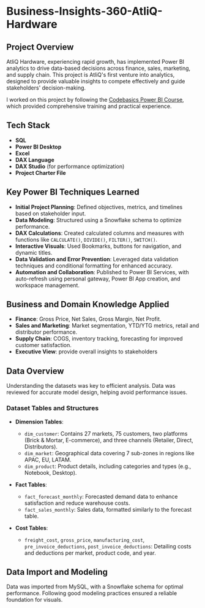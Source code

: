 # Business-Insights-360-AtliQ-Hardware

## Project Overview
AtliQ Hardware, experiencing rapid growth, has implemented Power BI analytics to drive data-based decisions across finance, sales, marketing, and supply chain. This project is AtliQ's first venture into analytics, designed to provide valuable insights to compete effectively and guide stakeholders' decision-making.

I worked on this project by following the [Codebasics Power BI Course](https://codebasics.io/courses/power-bi-data-analysis-with-end-to-end-project), which provided comprehensive training and practical experience.



## Tech Stack
- **SQL**
- **Power BI Desktop**
- **Excel**
- **DAX Language**
- **DAX Studio** (for performance optimization)
- **Project Charter File**


## Key Power BI Techniques Learned
- **Initial Project Planning**: Defined objectives, metrics, and timelines based on stakeholder input.
- **Data Modeling**: Structured using a Snowflake schema to optimize performance.
- **DAX Calculations**: Created calculated columns and measures with functions like `CALCULATE()`, `DIVIDE()`, `FILTER()`, `SWITCH()`.
- **Interactive Visuals**: Used Bookmarks, buttons for navigation, and dynamic titles.
- **Data Validation and Error Prevention**: Leveraged data validation techniques and conditional formatting for enhanced accuracy.
- **Automation and Collaboration**: Published to Power BI Services, with auto-refresh using personal gateway, Power BI App creation, and workspace management.



## Business and Domain Knowledge Applied
- **Finance**: Gross Price, Net Sales, Gross Margin, Net Profit.
- **Sales and Marketing**: Market segmentation, YTD/YTG metrics, retail and distributor performance.
- **Supply Chain**: COGS, inventory tracking, forecasting for improved customer satisfaction.
- **Executive View**: provide overall insights to stakeholders




## Data Overview
Understanding the datasets was key to efficient analysis. Data was reviewed for accurate model design, helping avoid performance issues.

### Dataset Tables and Structures
- **Dimension Tables**:
  - `dim_customer`: Contains 27 markets, 75 customers, two platforms (Brick & Mortar, E-commerce), and three channels (Retailer, Direct, Distributors).
  - `dim_market`: Geographical data covering 7 sub-zones in regions like APAC, EU, LATAM.
  - `dim_product`: Product details, including categories and types (e.g., Notebook, Desktop).
  
- **Fact Tables**:
  - `fact_forecast_monthly`: Forecasted demand data to enhance satisfaction and reduce warehouse costs.
  - `fact_sales_monthly`: Sales data, formatted similarly to the forecast table.

- **Cost Tables**:
  - `freight_cost`, `gross_price`, `manufacturing_cost`, `pre_invoice_deductions`, `post_invoice_deductions`: Detailing costs and deductions per market, product code, and year.



## Data Import and Modeling
Data was imported from MySQL, with a Snowflake schema for optimal performance. Following good modeling practices ensured a reliable foundation for visuals.

